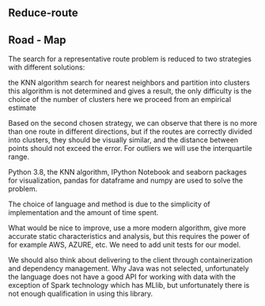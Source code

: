 ## Reduce-route
## Road - Map

The search for a representative route problem is reduced to two strategies with different solutions:

the KNN algorithm search for nearest neighbors and partition into clusters this algorithm is not determined and gives a result, the only difficulty is the choice of the number of clusters here we proceed from an empirical estimate

Based on the second chosen strategy, we can observe that there is no more than one route in different directions, but if the routes are correctly divided into clusters, they should be visually similar, and the distance between points should not exceed the error. For outliers we will use the interquartile range.

Python 3.8, the KNN algorithm, IPython Notebook and seaborn packages for visualization, pandas for dataframe and numpy are used to solve the problem. 

The choice of language and method is due to the simplicity of implementation and the amount of time spent.

What would be nice to improve, use a more modern algorithm, give more accurate static characteristics and analysis, but this requires the power of for example AWS, AZURE, etc. 
We need to add unit tests for our model.

We should also think about delivering to the client through containerization and dependency management. Why Java was not selected, unfortunately the language does not have a good API for working with data with the exception of Spark technology which has MLlib, but unfortunately there is not enough qualification in using this library.
